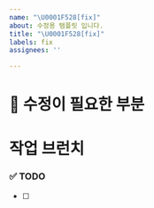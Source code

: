 ```yaml
---
name: "\U0001F528[fix]"
about: 수정용 탬플릿 입니다.
title: "\U0001F528[fix]"
labels: fix
assignees: ''

---
```


# 🔨 수정이 필요한 부분

# 작업 브런치

<!-- refactor/issue-47-->

### ✅ TODO

<!-- 작업 TODO  -->

- [ ]
